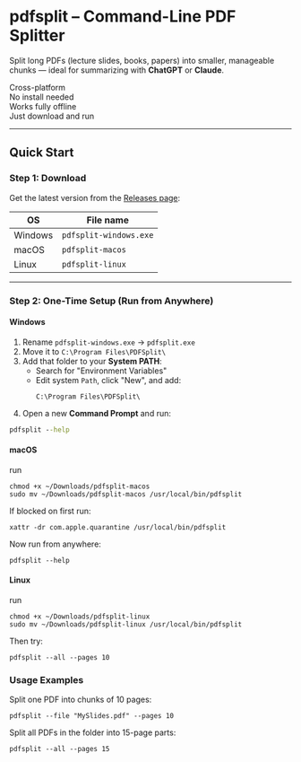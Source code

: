 # pdfsplit – Command-Line PDF Splitter

Split long PDFs (lecture slides, books, papers) into smaller, manageable chunks — ideal for summarizing with **ChatGPT** or **Claude**.

Cross-platform  
No install needed  
Works fully offline  
Just download and run

---

## Quick Start

### Step 1: Download

Get the latest version from the [Releases page](https://github.com/sachaheizmann/pdfsplit/releases):

| OS        | File name              |
|-----------|-------------------------|
| Windows   |  `pdfsplit-windows.exe`    |
| macOS     | `pdfsplit-macos`         |
| Linux     | `pdfsplit-linux`         |

---

### Step 2: One-Time Setup (Run from Anywhere)

#### Windows

1. Rename `pdfsplit-windows.exe` → `pdfsplit.exe`
2. Move it to `C:\Program Files\PDFSplit\`
3. Add that folder to your **System PATH**:
   - Search for "Environment Variables"
   - Edit system `Path`, click "New", and add:
     ```
     C:\Program Files\PDFSplit\
     ```
4. Open a new **Command Prompt** and run:

```cmd
pdfsplit --help
```

#### macOS
run
```
chmod +x ~/Downloads/pdfsplit-macos
sudo mv ~/Downloads/pdfsplit-macos /usr/local/bin/pdfsplit
```
If blocked on first run:
```
xattr -dr com.apple.quarantine /usr/local/bin/pdfsplit
```
Now run from anywhere:
```
pdfsplit --help
```

#### Linux
run
```
chmod +x ~/Downloads/pdfsplit-linux
sudo mv ~/Downloads/pdfsplit-linux /usr/local/bin/pdfsplit
```
Then try:
```
pdfsplit --all --pages 10
```

### Usage Examples
Split one PDF into chunks of 10 pages:
```
pdfsplit --file "MySlides.pdf" --pages 10
```
Split all PDFs in the folder into 15-page parts:
```
pdfsplit --all --pages 15
```

